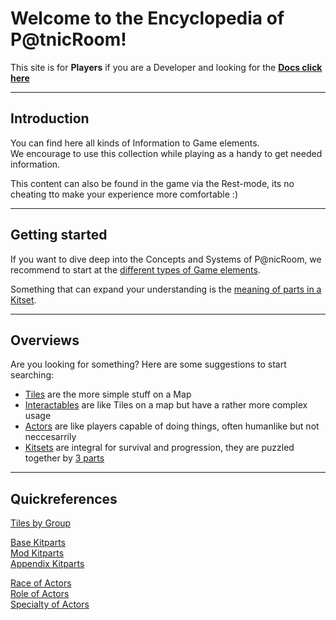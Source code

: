# Welcome to the Encyclopedia of P@tnicRoom!

This site is for **Players** if you are a Developer and looking for the **[Docs click here]()**  
  
  
---
## Introduction
You can find here all kinds of Information to Game elements.  
We encourage to use this collection while playing as a handy to get needed information.  
  
This content can also be found in the game via the Rest-mode, its no cheating tto make your experience more comfortable :)
  
  
---
## Getting started
If you want to dive deep into the Concepts and Systems of P@nicRoom, we recommend to start at the [different types of Game elements]().  
  
Something that can expand your understanding is the [meaning of parts in a Kitset]().
  
  
---
## Overviews
Are you looking for something? Here are some suggestions to start searching:  
  
* [Tiles](Overview_Enviroment.md) are the more simple stuff on a Map  
* [Interactables](Overview_Enviroment.md) are like Tiles on a map but have a rather more complex usage  
* [Actors](Overview_ActorAttributes.md) are like players capable of doing things, often humanlike but not neccesarrily  
* [Kitsets](Overview_Kitparts.md) are integral     for survival and progression, they are puzzled together by [3 parts](Overview_Kitparts.md)
  
  
---
## Quickreferences

[Tiles by Group](Atlas/Atlas_Tilesets.md)  
  
[Base Kitparts](Atlas/Atlas_Kitparts.md)  
[Mod Kitparts](Atlas/Atlas_Tilesets.md)  
[Appendix Kitparts](Atlas/Atlas_Tilesets.md)  
  
[Race of Actors](Atlas/Atlas_Race.md)  
[Role of Actors](Atlas/Atlas_Role.md)  
[Specialty of Actors](Atlas/Atlas_Specialty.md)  
